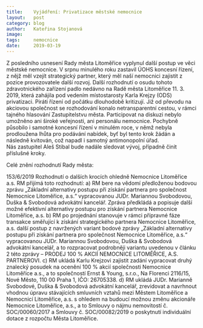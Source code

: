 ```yaml
---
title:	  Vyjádření: Privatizace městské nemocnice
layout:	  post
category: blog
author:	  Kateřina Stojanová
image:	  
tags:	  nemocnice
date:	  2019-03-19
---
```


Z posledního usnesení Rady města Litoměřice vyplynul další postup ve věci městské nemocnice.
V srpnu minulého roku zastavil ÚOHS koncesní řízení, z nějž měl vzejít strategický partner, který měl naší nemocnici zajistit z pozice provozovatele další rozvoj. 
Další rozhodnutí o osudu tohoto zdravotnického zařízení padlo nedávno na Radě města Litoměřice 11. 3. 2019, která zahájila pod vedením místostarosty Karla Krejzy (ODS) privatizaci.
Piráti řízení od počátku dlouhodobě kritizují. Již od převodu na akciovou společnost se rozhodování konalo netransparentní cestou, v rámci tajného hlasování Zastupitelstvu města. Participovat na diskuzi nebylo umožněno ani široké veřejnosti, ani personálu nemocnice. Pochybně působilo i samotné koncesní řízení v minulém roce, v němž nebyla prodloužena lhůta pro podávání nabídek, byť byl tento krok žádán a následně kvitován, což napadl i samotný antimonopolní úřad.  
Nás zastupitel Aleš Stibal bude nadále sledovat vývoj, případně činit příslušné kroky.

Celé znění rozhodnutí Rady města:
    
153/6/2019 
Rozhodnutí o dalších krocích ohledně Nemocnice Litoměřice a.s.
RM přijímá toto rozhodnutí:
a) RM bere na vědomí předloženou bodovou zprávu „Základní alternativy postupu při získání partnera pro společnost Nemocnice Litoměřice, a.s.“ vypracovanou JUDr. Mariannou Svobodovou, Duška & Svobodová advokátní kancelář. Zpráva předkládá a popisuje další možné efektivní alternativy postupu pro získání partnera Nemocnice Litoměřice, a.s.
b) RM po projednání stanovuje v rámci přípravné fáze transakce směřující k získání strategického partnera Nemocnice Litoměřice, a.s. další postup z navržených variant bodové zprávy „Základní alternativy postupu při získání partnera pro společnost Nemocnice Litoměřice, a.s.“ vypracovanou JUDr. Mariannou Svobodovou, Duška & Svobodová advokátní kancelář, a to rozpracovat podrobněji variantu uvedenou v článku 2 této zprávy – PRODEJ 100 % AKCIÍ NEMOCNICE LITOMĚŘICE, A.S. PARTNEROVI.
c) RM ukládá Karlu Krejzovi zajistit zadání vypracovat druhý znalecký posudek na ocenění 100 % akcií společnosti Nemocnice Litoměřice a.s., a to společností Ernst & Young, s.r.o., Na Florenci 2116/15, Nové Město, 110 00 Praha 1, IČO: 26705338.
d) RM ukládá JUDr. Marianně Svobodové, Duška & Svobodová advokátní kancelář, zrevidovat a navrhnout vhodnou úpravu stávajících smluvních vztahů mezi Městem Litoměřice a Nemocnicí Litoměřice, a.s. s ohledem na budoucí možnou změnu akcionáře Nemocnice Litoměřice, a.s., a to Smlouvy o nájmu nemovitostí č. SOC/00060/2017 a Smlouvy č. SOC/00082/2019 o poskytnutí individuální dotace z rozpočtu Města Litoměřice.
